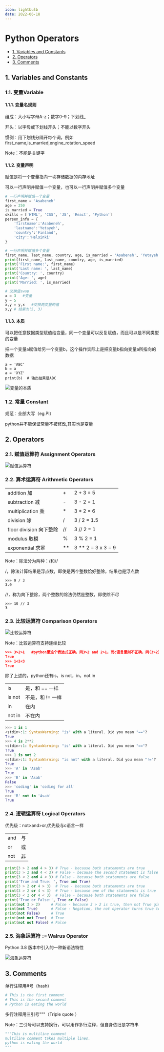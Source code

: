 ```yaml
---
icon: lightbulb
date: 2022-06-18
---
```

# Python Operators
  - [1. Variables and Constants](#1-variables-and-constants)
  - [2. Operators](#2-operators)
  - [3. Comments](#3-comments)

<!-- more -->
## 1. Variables and Constants
### 1.1. 变量Variable

#### 1.1.1. 变量名规则

组成：大小写字母A-z；数字0-9；下划线_

开头：以字母或下划线开头；不能以数字开头

惯例：用下划线分隔开每个词，例如first_name,is_married,engine_rotation_speed

Note：不能是关键字

#### 1.1.2. 变量声明

赋值是将一个变量指向一块存储数据的内存地址

可以一行声明并赋值一个变量，也可以一行声明并赋值多个变量

```python
# 一行声明并赋值一个变量
first_name = 'Asabeneh'
age = 250
is_married = True
skills = ['HTML', 'CSS', 'JS', 'React', 'Python']
person_info = {
    'firstname':'Asabeneh',
    'lastname':'Yetayeh',
    'country':'Finland',
    'city':'Helsinki'
}

# 一行声明并赋值多个变量
first_name, last_name, country, age, is_married = 'Asabeneh', 'Yetayeh', 'Helsink', 250, True
print(first_name, last_name, country, age, is_married)
print('First name:', first_name)
print('Last name: ', last_name)
print('Country: ', country)
print('Age: ', age)
print('Married: ', is_married)

# 交换值swap
x = 3	#变量
y = 5
x,y = y,x	#交换两变量的值
x,y # 结果为(5, 3)
```

#### 1.1.3. 本质

可以把任意数据类型赋值给变量，同一个变量可以反复赋值，而且可以是不同类型的变量

把一个变量a赋值给另一个变量b，这个操作实际上是把变量b指向变量a所指向的数据

```
a = 'ABC'
b = a
a = 'XYZ'
print(b)  # 输出结果是ABC
```

![变量的本质](images/variable.png)

### 1.2. 常量 Constant

规范：全部大写（eg.PI）

python并不能保证常量不被修改,其实也是变量

## 2. Operators

### 2.1. 赋值运算符 Assignment Operators

![赋值运算符](images/assignment_operator.png)

### 2.2. 算术运算符 Arithmetic Operators


|  |  |  |
| --- | --- | --- |
| addition 加 | + | 2 + 3 = 5 |
| subtraction 减 | - | 3 - 2 = 1 |
| multiplication 乘 | * | 3 * 2 = 6 |
| division 除 | / | 3 / 2 = 1.5 |
| floor division 向下整除 | // | 3 // 2 = 1 |
| modulus 取模 | % | 3 % 2 = 1 |
| exponential 求幂 | ** | 3 ** 2 = 3 x 3 = 9 |

Note：除法分为两种：/和//

/，除法计算结果是浮点数，即使是两个整数恰好整除，结果也是浮点数

```
>>> 9 / 3
3.0
```

//，称为向下整除，两个整数的除法仍然是整数，即使除不尽

```
>>> 10 // 3
3
```

### 2.3. 比较运算符 Comparison Operators

![比较运算符](images/comparison_operator.png)

Note：比较运算符支持连续比较

```json
>>> 3>2>1	#python里这个表达式正确，同3>2 and 2>1，而c语言里则不正确，同(3>2)>1
True
>>> 1<2<3
True
```

除了上述的，python还有is，is not，in，not in

|  |  |
| --- | --- |
| is | 是，和 == 一样 |
| is not | 不是，和 != 一样 |
| in | 在内 |
| not in | 不在内 |

```python
>>> 1 is 1
<stdin>:1: SyntaxWarning: "is" with a literal. Did you mean "=="?
True
>>> 4 is 2**2
<stdin>:1: SyntaxWarning: "is" with a literal. Did you mean "=="?
True
>>> 1 is not 2
<stdin>:1: SyntaxWarning: "is not" with a literal. Did you mean "!="?
True
>>> 'A' in 'Asab'
True
>>> 'B' in 'Asab'
False
>>> 'coding' in 'coding for all'
True
>>> 'B' not in 'Asab'
True
```

### 2.4. 逻辑运算符 Logical Operators

优先级：not>and>or,优先级与c语言一样

| | |
| --- | --- |
| and | 与 |
| or | 或 |
| not | 非 |

```python
print(3 > 2 and 4 > 3) # True - because both statements are true
print(3 > 2 and 4 < 3) # False - because the second statement is false
print(3 < 2 and 4 < 3) # False - because both statements are false
print('True and True: ', True and True)
print(3 > 2 or 4 > 3)  # True - because both statements are true
print(3 > 2 or 4 < 3)  # True - because one of the statements is true
print(3 < 2 or 4 < 3)  # False - because both statements are false
print('True or False:', True or False)
print(not 3 > 2)     # False - because 3 > 2 is true, then not True gives False
print(not True)      # False - Negation, the not operator turns true to false
print(not False)     # True
print(not not True)  # True
print(not not False) # False
```

### 2.5. 海象运算符 `:=` Walrus Operator

Python 3.8 版本中引入的一种新语法特性

![海象运算符](images/walrus_operator.png)

## 3. Comments

单行注释用#号（hash）

```python
# This is the first comment
# This is the second comment
# Python is eating the world
```

多行注释用三引号"""（Triple quote ）

Note：三引号可以支持换行，可以用作多行注释，但自身依旧是字符串

```python
"""This is multiline comment
multiline comment takes multiple lines.
python is eating the world
"""
```